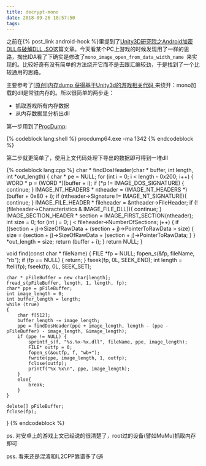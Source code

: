 ```yaml
---
title: decrypt-mono
date: 2018-09-26 18:57:50
tags:
---
```


之前在{% post_link android-hook %}里提到了[Unity3D研究院之Android加密DLL与破解DLL .SO](http://www.xuanyusong.com/archives/3553)这篇文章。今天看某个PC上游戏的时候发现用了一样的思路，掏出IDA看了下确实是修改了`mono_image_open_from_data_width_name `来实现的。比较好奇有没有简单的方法绕开它而不是去跟汇编较劲，于是找到了一个比较通用的思路。

<!--more-->

主要参考了[[原创]内存dump 获得基于Unity3d的游戏相关代码	](https://bbs.pediy.com/thread-223649.htm)来绕开：mono加载的dll是常驻内存的。所以很简单的两步走：

- 抓取游戏所有内存数据
- 从内存数据里分析出dll

第一步用到了[ProcDump](https://docs.microsoft.com/en-us/sysinternals/downloads/procdump):

{% codeblock lang:shell %}
procdump64.exe -ma 1342
{% endcodeblock %}

第二步就更简单了，使用上文代码处理下导出的数据即可得到一堆dll

{% codeblock lang:cpp %}
char * findDosHeader(char * buffer, int length, int *out_length) {
    char * pe = NULL;
    for (int i = 0; i < length - 0x200; i++) {
        WORD * p = (WORD *)(buffer + i);
        if (*p != IMAGE_DOS_SIGNATURE) {
            continue;
        }
        IMAGE_NT_HEADERS * ntheader = (IMAGE_NT_HEADERS *)(buffer + 0x80 + i);
        if (ntheader->Signature != IMAGE_NT_SIGNATURE){
            continue;
        }
        IMAGE_FILE_HEADER * fileheader = &ntheader->FileHeader;
        if (!(fileheader->Characteristics & IMAGE_FILE_DLL)){
            continue;
        }
        IMAGE_SECTION_HEADER * section = IMAGE_FIRST_SECTION(ntheader);
        int size = 0;
        for (int j = 0; j < fileheader->NumberOfSections; j++) {
            if ((section + j)->SizeOfRawData + (section + j)->PointerToRawData > size) {
                size = (section + j)->SizeOfRawData + (section + j)->PointerToRawData;
            }
        }
        *out_length = size;
        return (buffer + i);
    }
    return NULL;
}
 
void find(const char * fileName) {
    FILE *fp = NULL;
    fopen_s(&fp, fileName, "rb");
    if (fp == NULL) {
        return;
    }
    fseek(fp, 0L, SEEK_END);
    int length = ftell(fp);
    fseek(fp, 0L, SEEK_SET);
 
    char * pFileBuffer = new char[length];
    fread_s(pFileBuffer, length, 1, length, fp);
    char* ppe = pFileBuffer;
    int image_length = 0;
    int buffer_length = length;
    while (true)
    {
        char f[512];
        buffer_length -= image_length;
        ppe = findDosHeader(ppe + image_length, length - (ppe - pFileBuffer) - image_length, &image_length);
        if (ppe != NULL) {
            sprintf_s(f, "%s.%x-%x.dll", fileName, ppe, image_length);
            FILE* outfp = 0;
            fopen_s(&outfp, f, "wb+");
            fwrite(ppe, image_length, 1, outfp);
            fclose(outfp);
            printf("%x %x\n", ppe, image_length);
        }
        else{
            break;
        }
    }
     
    delete[] pFileBuffer;
    fclose(fp);
}
{% endcodeblock %}

ps. 对安卓上的游戏上文已经说的很清楚了，root过的设备(譬如MuMu)抓取内存即可

pss. 看来还是混淆和IL2CPP靠谱多了(逃